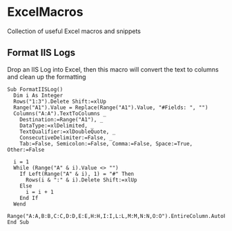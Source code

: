 # ExcelMacros
Collection of useful Excel macros and snippets

## Format IIS Logs
Drop an IIS Log into Excel, then this macro will convert the text to columns and clean up the formatting

```vba
Sub FormatIISLog()
  Dim i As Integer
  Rows("1:3").Delete Shift:=xlUp
  Range("A1").Value = Replace(Range("A1").Value, "#Fields: ", "")
  Columns("A:A").TextToColumns _
    Destination:=Range("A1"), _
    DataType:=xlDelimited, _
    TextQualifier:=xlDoubleQuote, _
    ConsecutiveDelimiter:=False, _
    Tab:=False, Semicolon:=False, Comma:=False, Space:=True, Other:=False
    
  i = 1
  While (Range("A" & i).Value <> "")
    If Left(Range("A" & i), 1) = "#" Then
      Rows(i & ":" & i).Delete Shift:=xlUp
    Else
      i = i + 1
    End If
  Wend
  Range("A:A,B:B,C:C,D:D,E:E,H:H,I:I,L:L,M:M,N:N,O:O").EntireColumn.AutoFit
End Sub
```
